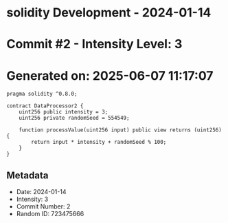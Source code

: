 ﻿# solidity Development - 2024-01-14
# Commit #2 - Intensity Level: 3
# Generated on: 2025-06-07 11:17:07
```solidity
pragma solidity ^0.8.0;

contract DataProcessor2 {
    uint256 public intensity = 3;
    uint256 private randomSeed = 554549;

    function processValue(uint256 input) public view returns (uint256) {
        return input * intensity + randomSeed % 100;
    }
}
```
## Metadata
- Date: 2024-01-14
- Intensity: 3
- Commit Number: 2
- Random ID: 723475666
